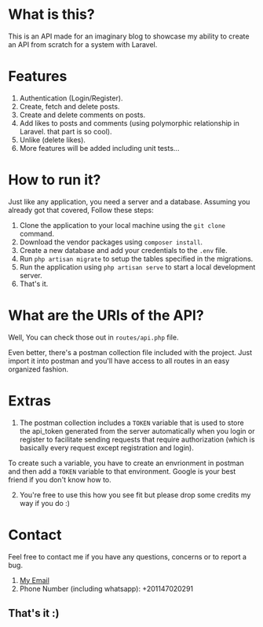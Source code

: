 # What is this?
This is an API made for an imaginary blog to showcase my ability to create an API from scratch for a system with Laravel.

# Features
1. Authentication (Login/Register).
2. Create, fetch and delete posts.
3. Create and delete comments on posts.
4. Add likes to posts and comments (using polymorphic relationship in Laravel. that part is so cool).
5. Unlike (delete likes).
6. More features will be added including unit tests...

# How to run it?
Just like any application, you need a server and a database. Assuming you already got that covered, Follow these steps:

1. Clone the application to your local machine using the `git clone` command.
2. Download the vendor packages using `composer install`.
3. Create a new database and add your credentials to the `.env` file.
4. Run `php artisan migrate` to setup the tables specified in the migrations.
5. Run the application using `php artisan serve` to start a local development server.
6. That's it.

# What are the URIs of the API?
Well, You can check those out in `routes/api.php` file.

Even better, there's a postman collection file included with the project. Just import it into postman and you'll have access to all routes in an easy organized fashion.

# Extras
1. The postman collection includes a `TOKEN` variable that is used to store the api_token generated from the server automatically when you login or register to facilitate sending requests that require authorization (which is basically every request except registration and login).

To create such a variable, you have to create an envrionment in postman and then add a `TOKEN` variable to that environment. Google is your best friend if you don't know how to.

2. You're free to use this how you see fit but please drop some credits my way if you do :)

# Contact
Feel free to contact me if you have any questions, concerns or to report a bug.

1. <a href="mailto:michaelyousrie@gmail.com">My Email</a>
2. Phone Number (including whatsapp): +201147020291

## That's it :)
